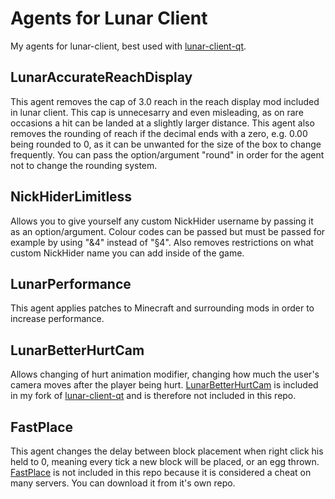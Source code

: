 # Agents for Lunar Client
My agents for lunar-client, best used with [lunar-client-qt](https://github.com/Youded-byte/lunar-client-qt).

## LunarAccurateReachDisplay
This agent removes the cap of 3.0 reach in the reach display mod included in lunar client. This cap is unnecesarry and even misleading, as on rare occasions a hit can be landed at a slightly larger distance. This agent also removes the rounding of reach if the decimal ends with a zero, e.g. 0.00 being rounded to 0, as it can be unwanted for the size of the box to change frequently. You can pass the option/argument "round" in order for the agent not to change the rounding system.

## NickHiderLimitless
Allows you to give yourself any custom NickHider username by passing it as an option/argument. Colour codes can be passed but must be passed for example by using "&4" instead of "§4". Also removes restrictions on what custom NickHider name you can add inside of the game.

## LunarPerformance
This agent applies patches to Minecraft and surrounding mods in order to increase performance.

## LunarBetterHurtCam
Allows changing of hurt animation modifier, changing how much the user's camera moves after the player being hurt.
[LunarBetterHurtCam](https://github.com/Youded-byte/LunarBetterHurtCam) is included in my fork of [lunar-client-qt](https://github.com/Youded-byte/lunar-client-qt) and is therefore not included in this repo.

## FastPlace
This agent changes the delay between block placement when right click his held to 0, meaning every tick a new block will be placed, or an egg thrown.
[FastPlace](https://github.com/Youded-byte/FastPlace-Agent) is not included in this repo because it is considered a cheat on many servers. You can download it from it's own repo.
